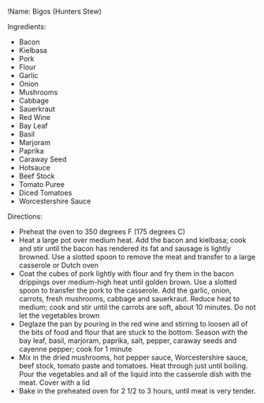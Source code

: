 !Name: Bigos (Hunters Stew)

Ingredients:
- Bacon
- Kielbasa
- Pork
- Flour
- Garlic
- Onion
- Mushrooms
- Cabbage
- Sauerkraut
- Red Wine
- Bay Leaf
- Basil
- Marjoram
- Paprika
- Caraway Seed
- Hotsauce
- Beef Stock
- Tomato Puree
- Diced Tomatoes
- Worcestershire Sauce

Directions:
- Preheat the oven to 350 degrees F (175 degrees C)
- Heat a large pot over medium heat. Add the bacon and kielbasa; cook and stir until the bacon has rendered its fat and sausage is lightly browned. Use a slotted spoon to remove the meat and transfer to a large casserole or Dutch oven
- Coat the cubes of pork lightly with flour and fry them in the bacon drippings over medium-high heat until golden brown. Use a slotted spoon to transfer the pork to the casserole. Add the garlic, onion, carrots, fresh mushrooms, cabbage and sauerkraut. Reduce heat to medium; cook and stir until the carrots are soft, about 10 minutes. Do not let the vegetables brown
- Deglaze the pan by pouring in the red wine and stirring to loosen all of the bits of food and flour that are stuck to the bottom. Season with the bay leaf, basil, marjoram, paprika, salt, pepper, caraway seeds and cayenne pepper; cook for 1 minute
- Mix in the dried mushrooms, hot pepper sauce, Worcestershire sauce, beef stock, tomato paste and tomatoes. Heat through just until boiling. Pour the vegetables and all of the liquid into the casserole dish with the meat. Cover with a lid
- Bake in the preheated oven for 2 1/2 to 3 hours, until meat is very tender.
